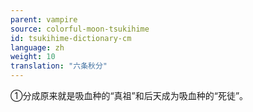 ```yaml
---
parent: vampire
source: colorful-moon-tsukihime
id: tsukihime-dictionary-cm
language: zh
weight: 10
translation: "六条秋分"
---
```


①分成原来就是吸血种的“真祖”和后天成为吸血种的“死徒”。
